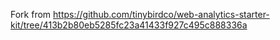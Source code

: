 Fork from https://github.com/tinybirdco/web-analytics-starter-kit/tree/413b2b80eb5285fc23a41433f927c495c888336a
